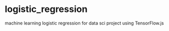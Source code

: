 # logistic_regression
machine learning logistic regression for data sci project using TensorFlow.js
